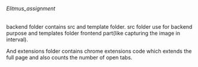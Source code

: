 ###### Elitmus_assignment

 
backend folder contains src and template folder. src folder use for backend purpose and templates folder frontend part(like capturing 
the image in interval).

And extensions folder contains chrome extensions code which extends the full page and also counts the number of open tabs.


